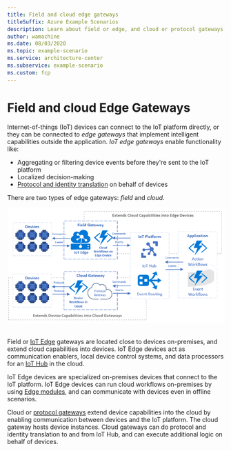 ```yaml
---
title: Field and cloud edge gateways
titleSuffix: Azure Example Scenarios
description: Learn about field or edge, and cloud or protocol gateways, and how they fit into the device, platform and application topology for IoT solutions.
author: wamachine
ms.date: 08/03/2020
ms.topic: example-scenario
ms.service: architecture-center
ms.subservice: example-scenario
ms.custom: fcp
---
```


# Field and cloud Edge Gateways

Internet-of-things (IoT) devices can connect to the IoT platform directly, or they can be connected to *edge gateways* that implement intelligent capabilities outside the application. *IoT edge gateways* enable functionality like:
- Aggregating or filtering device events before they're sent to the IoT platform
- Localized decision-making
- [Protocol and identity translation](https://docs.microsoft.com/azure/iot-edge/iot-edge-as-gateway) on behalf of devices

There are two types of edge gateways: *field* and *cloud*.

![A diagram illustrating the flow of events, commands, and protocols as they are routed through a field or cloud edge gateway to the Azure IoT Platform.](media/field-edge-gateways.png) 

Field or [IoT Edge](https://docs.microsoft.com/azure/iot-edge/iot-edge-as-gateway) gateways are located close to devices on-premises, and extend cloud capabilities into devices. IoT Edge devices act as communication enablers, local device control systems, and data processors for an [IoT Hub]() in the cloud.

IoT Edge devices are specialized on-premises devices that connect to the IoT platform. IoT Edge devices can run cloud workflows on-premises by using [Edge modules](https://docs.microsoft.com/azure/iot-edge/iot-edge-modules), and can communicate with devices even in offline scenarios.

Cloud or [protocol gateways](https://docs.microsoft.com/azure/iot-hub/iot-hub-protocol-gateway) extend device capabilities into the cloud by enabling communication between devices and the IoT platform. The cloud gateway hosts device instances. Cloud gateways can do protocol and identity translation to and from IoT Hub, and can execute additional logic on behalf of devices.
